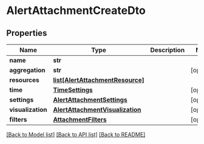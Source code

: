 # AlertAttachmentCreateDto

## Properties
Name | Type | Description | Notes
------------ | ------------- | ------------- | -------------
**name** | **str** |  | 
**aggregation** | **str** |  | [optional] 
**resources** | [**list[AlertAttachmentResource]**](AlertAttachmentResource.md) |  | 
**time** | [**TimeSettings**](TimeSettings.md) |  | [optional] 
**settings** | [**AlertAttachmentSettings**](AlertAttachmentSettings.md) |  | [optional] 
**visualization** | [**AlertAttachmentVisualization**](AlertAttachmentVisualization.md) |  | [optional] 
**filters** | [**AttachmentFilters**](AttachmentFilters.md) |  | [optional] 

[[Back to Model list]](../README.md#documentation-for-models) [[Back to API list]](../README.md#documentation-for-api-endpoints) [[Back to README]](../README.md)

